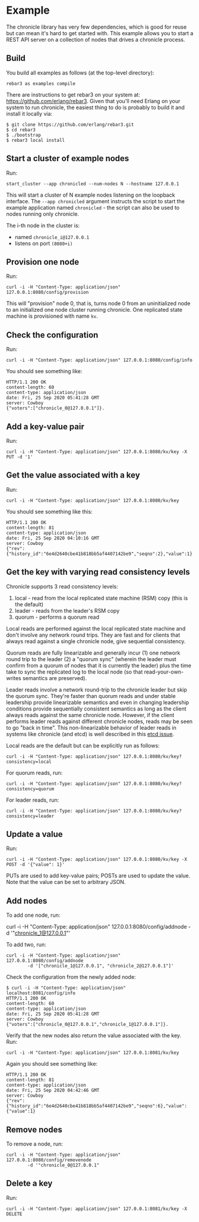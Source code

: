 # Example

The chronicle library has very few dependencies, which is good for reuse but
can mean it's hard to get started with. This example allows you to start a
REST API server on a collection of nodes that drives a chronicle process.

## Build

You build all examples as follows (at the top-level directory):

    rebar3 as examples compile

There are instructions to get rebar3 on your system at: https://github.com/erlang/rebar3.
Given that you'll need Erlang on your system to run chronicle, the easiest
thing to do is probably to build it and install it locally via:

    $ git clone https://github.com/erlang/rebar3.git
    $ cd rebar3
    $ ./bootstrap
    $ rebar3 local install

## Start a cluster of example nodes

Run:

    start_cluster --app chronicled --num-nodes N --hostname 127.0.0.1

This will start a cluster of N example nodes listening on the loopback
interface. The `--app chronicled` argument instructs the script to start the
example application named `chronicled` - the script can also be used to nodes
running only chronicle.

The i-th node in the cluster is:
- named `chronicle_i@127.0.0.1`
- listens on port `(8080+i)`

## Provision one node

Run:

    curl -i -H "Content-Type: application/json" 127.0.0.1:8080/config/provision

This will "provision" node 0, that is, turns node 0 from an uninitialized node
to an initialized one node cluster running chronicle. One replicated state
machine is provisioned with name `kv`.

## Check the configuration

Run:

    curl -i -H "Content-Type: application/json" 127.0.0.1:8080/config/info

You should see something like:

    HTTP/1.1 200 OK
    content-length: 60
    content-type: application/json
    date: Fri, 25 Sep 2020 05:41:28 GMT
    server: Cowboy
    {"voters":["chronicle_0@127.0.0.1"]}.

## Add a key-value pair

Run:

    curl -i -H "Content-Type: application/json" 127.0.0.1:8080/kv/key -X PUT -d '1'


## Get the value associated with a key

Run:

    curl -i -H "Content-Type: application/json" 127.0.0.1:8080/kv/key

You should see something like this:

    HTTP/1.1 200 OK
    content-length: 81
    content-type: application/json
    date: Fri, 25 Sep 2020 04:10:16 GMT
    server: Cowboy
    {"rev":{"history_id":"6e4d2640cbe41b818bb5af4407142be9","seqno":2},"value":1}

## Get the key with varying read consistency levels

Chronicle supports 3 read consistency levels:

1. local - read from the local replicated state machine (RSM) copy (this is
   the default)
2. leader - reads from the leader's RSM copy
3. quorum - performs a quorum read

Local reads are performed against the local replicated state machine and don't
involve any network round trips. They are fast and for clients that always
read against a single chronicle node, give sequential consistency.

Quorum reads are fully linearizable and generally incur (1) one network round
trip to the leader (2) a "quorum sync" (wherein the leader must confirm from a
quorum of nodes that it is currently the leader) plus the time take to sync the
replicated log to the local node (so that read-your-own-writes semantics are
preserved).

Leader reads involve a network round-trip to the chronicle leader but skip the
quorum sync. They're faster than quorum reads and under stable leadership
provide linearizable semantics and even in changing leadership conditions 
provide sequentially consistent semantics as long as the client always reads
against the same chronicle node. However, if the client performs leader reads
against different chronicle nodes, reads may be seen to go "back in time". This
non-linearizable behavior of leader reads in systems like chronicle (and etcd)
is well described in this [etcd issue](https://github.com/etcd-io/etcd/issues/741).

Local reads are the default but can be explicitly run as follows:
 
    curl -i -H "Content-Type: application/json" 127.0.0.1:8080/kv/key?consistency=local

For quorum reads, run:

    curl -i -H "Content-Type: application/json" 127.0.0.1:8080/kv/key?consistency=quorum

For leader reads, run:

    curl -i -H "Content-Type: application/json" 127.0.0.1:8080/kv/key?consistency=leader

## Update a value

Run:

    curl -i -H "Content-Type: application/json" 127.0.0.1:8080/kv/key -X POST -d '{"value": 1}'

PUTs are used to add key-value pairs; POSTs are used to update the value. Note
that the value can be set to arbitrary JSON.


## Add nodes

To add one node, run:

curl -i -H "Content-Type: application/json" 127.0.0.1:8080/config/addnode -d '"chronicle_1@127.0.0.1"'

To add two, run:

    curl -i -H "Content-Type: application/json" 127.0.0.1:8080/config/addnode
            -d '["chronicle_1@127.0.0.1", "chronicle_2@127.0.0.1"]'

Check the configuration from the newly added node:

    $ curl -i -H "Content-Type: application/json" localhost:8081/config/info
    HTTP/1.1 200 OK
    content-length: 60
    content-type: application/json
    date: Fri, 25 Sep 2020 05:41:28 GMT
    server: Cowboy
    {"voters":["chronicle_0@127.0.0.1","chronicle_1@127.0.0.1"]}.

Verify that the new nodes also return the value associated with the key. Run:


    curl -i -H "Content-Type: application/json" 127.0.0.1:8081/kv/key

Again you should see something like:

    HTTP/1.1 200 OK
    content-length: 81
    content-type: application/json
    date: Fri, 25 Sep 2020 04:42:46 GMT
    server: Cowboy
    {"rev":{"history_id":"6e4d2640cbe41b818bb5af4407142be9","seqno":6},"value":{"value":1}

## Remove nodes

To remove a node, run:

    curl -i -H "Content-Type: application/json" 127.0.0.1:8080/config/removenode
            -d '"chronicle_0@127.0.0.1"

## Delete a key

Run:

    curl -i -H "Content-Type: application/json" 127.0.0.1:8081/kv/key -X DELETE
